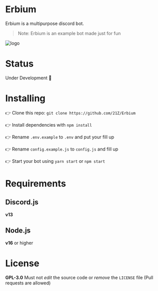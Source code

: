 # Erbium
Erbium is a multipurpose discord bot.

> Note: Erbium is an example bot made just for fun

![logo](https://raw.githubusercontent.com/21Z/Erbium/main/assets/ersm.png)

# Status
Under Development 🚧

# Installing
👉 Clone this repo: `git clone https://github.com/21Z/Erbium`

👉 Install dependencies with `npm install`

👉 Rename `.env.example` to `.env` and put your fill up

👉 Rename `config.example.js` to `config.js` and fill up

👉 Start your bot using `yarn start` or `npm start`

# Requirements
## Discord.js
**v13**

## Node.js
**v16** or higher

# License
**GPL-3.0**
Must not *edit* the source code or *remove* the `LICENSE` file (Pull requests are allowed)
